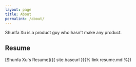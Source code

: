 ```yaml
---
layout: page
title: About
permalink: /about/
---
```


Shunfa Xu is a product guy who hasn't make any product.

## Resume

[Shunfa Xu's Resume]({{ site.baseurl }}{% link resume.md %})
